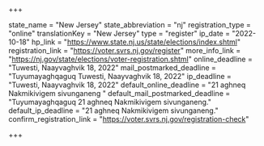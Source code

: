 +++

state_name = "New Jersey"
state_abbreviation = "nj"
registration_type = "online"
translationKey = "New Jersey"
type = "register"
ip_date = "2022-10-18"
hp_link = "https://www.state.nj.us/state/elections/index.shtml"
registration_link = "https://voter.svrs.nj.gov/register"
more_info_link = "https://nj.gov/state/elections/voter-registration.shtml"
online_deadline = "Tuwesti, Naayvaghvik 18, 2022"
mail_postmarked_deadline = "Tuyumayaghqaguq Tuwesti, Naayvaghvik 18, 2022"
ip_deadline = "Tuwesti, Naayvaghvik 18, 2022"
default_online_deadline = "21 aghneq Nakmikivigem sivunganeng "
default_mail_postmarked_deadline = "Tuyumayaghqaguq 21 aghneq Nakmikivigem sivunganeng."
default_ip_deadline = "21 aghneq Nakmikivigem sivunganeng."
confirm_registration_link = "https://voter.svrs.nj.gov/registration-check"

+++